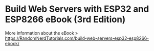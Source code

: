 # Build Web Servers with ESP32 and ESP8266 eBook (3rd Edition)

More information about the eBook » https://RandomNerdTutorials.com/build-web-servers-esp32-esp8266-ebook/
